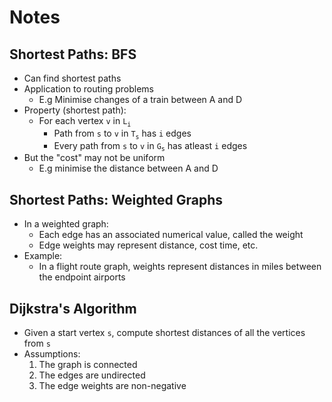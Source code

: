# Notes

## Shortest Paths: BFS

- Can find shortest paths
- Application to routing problems
  - E.g Minimise changes of a train between A and D
- Property (shortest path):
  - For each vertex `v` in `L`<sub>`i`</sub>
    - Path from `s` to `v` in `T`<sub>`s`</sub> has `i` edges
    - Every path from `s` to `v` in `G`<sub>`s`</sub> has atleast `i` edges
- But the "cost" may not be uniform
  - E.g minimise the distance between A and D

## Shortest Paths: Weighted Graphs

- In a weighted graph:
  - Each edge has an associated numerical value, called the weight
  - Edge weights may represent distance, cost time, etc.
- Example:
  - In a flight route graph, weights represent distances in miles between the endpoint airports

## Dijkstra's Algorithm

- Given a start vertex `s`, compute shortest distances of all the vertices from `s`
- Assumptions:
  1. The graph is connected
  2. The edges are undirected
  3. The edge weights are non-negative
